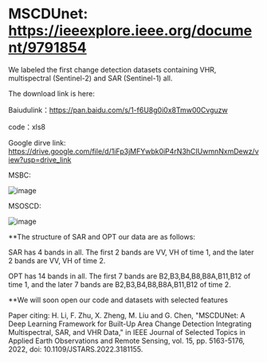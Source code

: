 # MSCDUnet: https://ieeexplore.ieee.org/document/9791854

We labeled the first change detection datasets containing VHR, multispectral (Sentinel-2) and SAR (Sentinel-1) all.

The download link is here:

Baiudulink：https://pan.baidu.com/s/1-f6U8g0i0x8Tmw00Cvguzw 

code：xls8 

Google dirve link: https://drive.google.com/file/d/1iFp3jMFYwbk0iP4rN3hCIUwmnNxmDewz/view?usp=drive_link

MSBC:

![image](https://user-images.githubusercontent.com/93966845/172432466-46d7be4b-321e-439b-8391-5815b08eb0c5.png)


MSOSCD:

![image](https://user-images.githubusercontent.com/93966845/172000053-c7b7d9a2-bdc5-4f77-8963-1dee9cee40a9.png)


**The structure of SAR and OPT our data are as follows:

SAR has 4 bands in all. The first 2 bands are VV, VH of time 1, and the later 2 bands are VV, VH of time 2.

OPT has 14 bands in all. The first 7 bands are B2,B3,B4,B8,B8A,B11,B12 of time 1, and the later 7 bands are B2,B3,B4,B8,B8A,B11,B12 of time 2.


**We will soon open our code and datasets with selected features

Paper citing: H. Li, F. Zhu, X. Zheng, M. Liu and G. Chen, "MSCDUNet: A Deep Learning Framework for Built-Up Area Change Detection Integrating Multispectral, SAR, and VHR Data," in IEEE Journal of Selected Topics in Applied Earth Observations and Remote Sensing, vol. 15, pp. 5163-5176, 2022, doi: 10.1109/JSTARS.2022.3181155. 

